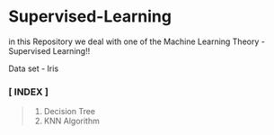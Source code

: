 # Supervised-Learning
in this Repository we deal with one of the Machine Learning Theory - Supervised Learning!!

Data set - Iris

### [ INDEX ]
> 1. Decision Tree
> 2. KNN Algorithm
